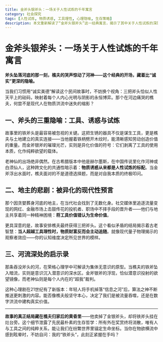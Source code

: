 ```yaml
---
title: 金斧头银斧头：一场关于人性试炼的千年寓言
category: 社会探究
tags: [人性试炼, 物质诱惑, 工具理性, 心理隐喻, 生存策略]
description: 本文重新解读了“金斧头银斧头”这一经典寓言，揭示了其中关于人性试炼的深层含义。文章通过分析铁斧头作为劳动工具的本质和金、银斧头作为物质诱惑的象征，探讨了人们在面对物质利益时的心理隐喻与生存哲学。樵夫最终获得三把斧头的故事结局，提示我们超越工具理性才能实现真正的财富跟随。文章进一步将河流解释为集体无意识的象征，强调在现代社会中保持本心的重要性。最终提醒读者，在物欲横流的世界里，应坚守与工具之间的纯粹关系，找到生命的真实坐标。
---
```

# 金斧头银斧头：一场关于人性试炼的千年寓言  

**斧头坠落河底的那一刻，樵夫的哭声惊动了河神——这个经典的开场，藏着比“诚实”更深的隐喻。**  

当我们习惯用“诚实美德”解读这个民间故事时，不妨换个视角：三把斧头恰似人性天平上的砝码，映射着每个人内心光明与阴影的永恒博弈。那个在河边痛哭的樵夫，何尝不是现代人在物质洪流中迷失的缩影？  

## 一、斧头的三重隐喻：工具、诱惑与试炼  
故事里的铁斧头是最容易被忽视的关键。这把生锈的器具不仅是谋生工具，更是樵夫与土地建立的真实连接——当他握着铁柄劈开木纹时，能清晰感知劳动创造价值的重量。而金斧银斧的璀璨光芒，实则是异化价值的符号：它们剥离了工具的使用本质，化作纯粹欲望的载体。  

老神仙的出场绝非偶然。在古希腊版本中他是赫尔墨斯，在中国传说里化作河神或白须仙人，这种跨文化的共通性暗示着：**物质诱惑从来都是人性试炼的标配**。当金斧浮出水面时，樵夫面对的不是道德选择题，而是对自我本质的终极叩问。  

## 二、地主的悲剧：被异化的现代性预言  
那个因贪婪葬身河底的地主，在当代社会找到了无数化身。社交媒体里追逐流量变现的网红、金融市场上击鼓传花的投机者、职场中不择手段的晋升者——他们与地主共享着同一种精神困境：**将工具价值错认为生命价值**。  

更具深意的是，故事安排樵夫最终获得三把斧头。这个看似矛盾的结局揭示着古老智慧：**当人超越工具理性时，物质财富反而会主动追随**。就像现代量子物理揭示的观察者效应——你的认知维度决定所见世界的模样。  

## 三、河流深处的启示录  
那条吞没斧头的河，在荣格心理学中可解读为集体无意识的原型。当樵夫的铁斧坠入暗流，实则是意识沉入潜意识的深水区。金斧银斧的浮现，恰似潜意识投射的欲望镜像，而老神仙则是每个人内在的“超我”裁判。  

这种心理剧在21世纪有了新版本：年轻人将手机掉落“信息之河”后，算法之神不断推送更刺激的内容。能否像樵夫般坚守本心，决定了我们是被流量吞噬，还是在数字洪流中建构真实价值。  

---

**故事的真正结局藏在樵夫归家后的黄昏里**——他卖掉了金银斧头，却将铁斧头挂在灶台旁。这个细节泄露了先民最朴素的生存哲学：所有外在奖赏终将消散，唯有人与工具之间的纯粹关系，能让我们在纷繁世界里锚定生命坐标。当你在物欲横流中感到眩晕时，不妨自问：我的“铁斧头”，此刻正紧握在手吗？